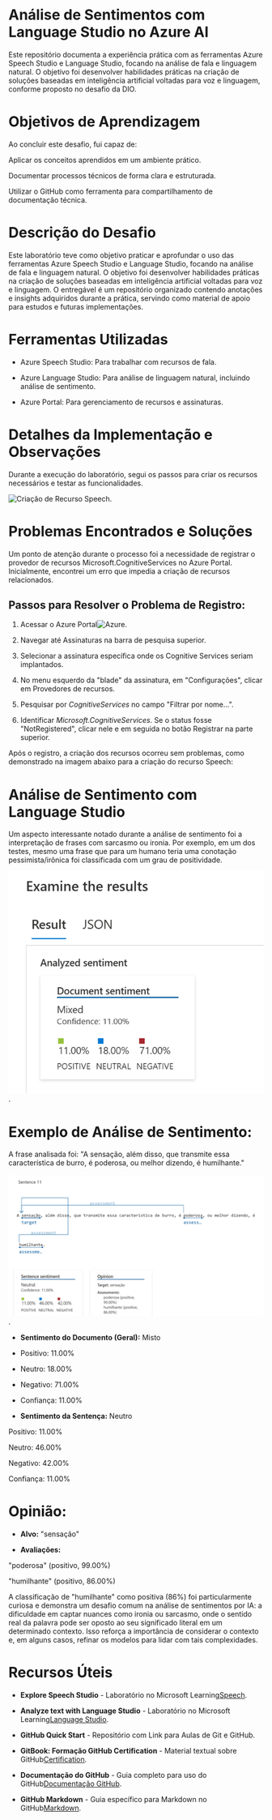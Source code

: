 # Análise de Sentimentos com Language Studio no Azure AI
Este repositório documenta a experiência prática com as ferramentas Azure Speech Studio e Language Studio, focando na análise de fala e linguagem natural. O objetivo foi desenvolver habilidades práticas na criação de soluções baseadas em inteligência artificial voltadas para voz e linguagem, conforme proposto no desafio da DIO.

# Objetivos de Aprendizagem
Ao concluir este desafio, fui capaz de:

Aplicar os conceitos aprendidos em um ambiente prático.

Documentar processos técnicos de forma clara e estruturada.

Utilizar o GitHub como ferramenta para compartilhamento de documentação técnica.

# Descrição do Desafio
Este laboratório teve como objetivo praticar e aprofundar o uso das ferramentas Azure Speech Studio e Language Studio, focando na análise de fala e linguagem natural. O objetivo foi desenvolver habilidades práticas na criação de soluções baseadas em inteligência artificial voltadas para voz e linguagem. O entregável é um repositório organizado contendo anotações e insights adquiridos durante a prática, servindo como material de apoio para estudos e futuras implementações.

# Ferramentas Utilizadas
- Azure Speech Studio: Para trabalhar com recursos de fala.

- Azure Language Studio: Para análise de linguagem natural, incluindo análise de sentimento.

- Azure Portal: Para gerenciamento de recursos e assinaturas.

# Detalhes da Implementação e Observações
Durante a execução do laboratório, segui os passos para criar os recursos necessários e testar as funcionalidades.

![Criação de Recurso Speech](images/Criacao_Recurso_Speech.png).

# Problemas Encontrados e Soluções
Um ponto de atenção durante o processo foi a necessidade de registrar o provedor de recursos Microsoft.CognitiveServices no Azure Portal. Inicialmente, encontrei um erro que impedia a criação de recursos relacionados.

## Passos para Resolver o Problema de Registro:

1. Acessar o Azure Portal![Azure](https://portal.azure.com/).

2. Navegar até Assinaturas na barra de pesquisa superior.

3. Selecionar a assinatura específica onde os Cognitive Services seriam implantados.

4. No menu esquerdo da "blade" da assinatura, em "Configurações", clicar em Provedores de recursos.

5. Pesquisar por _CognitiveServices_ no campo "Filtrar por nome...".

6. Identificar _Microsoft.CognitiveServices_. Se o status fosse "NotRegistered", clicar nele e em seguida no botão Registrar na parte superior.

Após o registro, a criação dos recursos ocorreu sem problemas, como demonstrado na imagem abaixo para a criação do recurso Speech:

# Análise de Sentimento com Language Studio
Um aspecto interessante notado durante a análise de sentimento foi a interpretação de frases com sarcasmo ou ironia. Por exemplo, em um dos testes, mesmo uma frase que para um humano teria uma conotação pessimista/irônica foi classificada com um grau de positividade.

![Análise de Sentimento com Language Studio](images/sentiment-geral.png).

# Exemplo de Análise de Sentimento:

A frase analisada foi: "A sensação, além disso, que transmite essa característica de burro, é poderosa, ou melhor dizendo, é humilhante."

![Exemplo de Análise de Sentimento](images/sentiment-analysis-azure-ai.png).


- **Sentimento do Documento (Geral):** Misto

- Positivo: 11.00%

- Neutro: 18.00%

- Negativo: 71.00%

- Confiança: 11.00%

- **Sentimento da Sentença:** Neutro

Positivo: 11.00%

Neutro: 46.00%

Negativo: 42.00%

Confiança: 11.00%

# Opinião:

- **Alvo:** "sensação"

- **Avaliações:**

"poderosa" (positivo, 99.00%)

"humilhante" (positivo, 86.00%)

A classificação de "humilhante" como positiva (86%) foi particularmente curiosa e demonstra um desafio comum na análise de sentimentos por IA: a dificuldade em captar nuances como ironia ou sarcasmo, onde o sentido real da palavra pode ser oposto ao seu significado literal em um determinado contexto. Isso reforça a importância de considerar o contexto e, em alguns casos, refinar os modelos para lidar com tais complexidades.

# Recursos Úteis
- **Explore Speech Studio** - Laboratório no Microsoft Learning[Speech](https://speech.microsoft.com/).

- **Analyze text with Language Studio** - Laboratório no Microsoft Learning[Language Studio](https://language.cognitive.azure.com/).

- **GitHub Quick Start** - Repositório com Link para Aulas de Git e GitHub[](https://github.com/digitalinnovationone/github-quickstart).

- **GitBook: Formação GitHub Certification** - Material textual sobre GitHub[Certification](https://docs.github.com/en/get-started/showcase-your-expertise-with-github-certifications/about-github-certifications#github-foundations-certification).

- **Documentação do GitHub** - Guia completo para uso do GitHub[Documentação GitHub](https://docs.github.com/en).

- **GitHub Markdown** - Guia específico para Markdown no GitHub[Markdown](https://docs.github.com/en/get-started/writing-on-github/getting-started-with-writing-and-formatting-on-github/basic-writing-and-formatting-syntax).